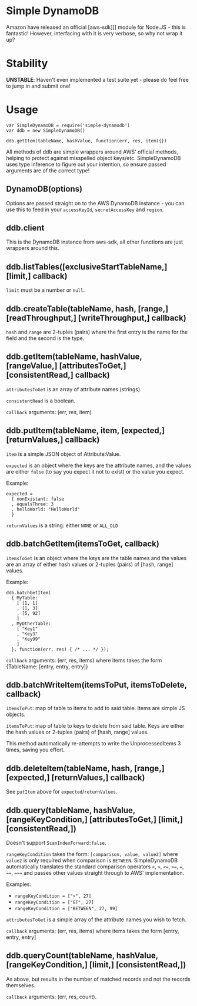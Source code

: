 Simple DynamoDB
===============

Amazon have released an official [aws-sdk][] module for Node.JS - this
is fantastic! However, interfacing with it is very verbose, so why not
wrap it up?

Stability
=========

**UNSTABLE**: Haven't even implemented a test suite yet - please do
feel free to jump in and submit one!

Usage
=====

```
var SimpleDynamoDB = require('simple-dynamodb')
var ddb = new SimpleDynamoDB()

ddb.getItem(tableName, hashValue, function(err, res, item){})
```

All methods of ddb are simple wrappers around AWS' official methods,
helping to protect against misspelled object keys/etc. SimpleDynamoDB
uses type inference to figure out your intention, so ensure passed
arguments are of the correct type!

DynamoDB(options)
-------------------

Options are passed straight on to the AWS DynamoDB instance - you can
use this to feed in your `accessKeyId`, `secretAccessKey` and `region`.

ddb.client
------------

This is the DynamoDB instance from aws-sdk, all other functions are
just wrappers around this.

ddb.listTables([exclusiveStartTableName,] [limit,] callback)
--------------------------------------------------------------

`limit` must be a number or `null`.

ddb.createTable(tableName, hash, [range,] [readThroughput,] [writeThroughput,] callback)
------------------------------------------------------------------------------------------

`hash` and `range` are 2-tuples (pairs) where the first entry is the
name for the field and the second is the type.

ddb.getItem(tableName, hashValue, [rangeValue,] [attributesToGet,] [consistentRead,] callback)
------------------------------------------------------------------------------------------------

`attributesToGet` is an array of attribute names (strings).

`consistentRead` is a boolean.

`callback` arguments: (err, res, item)

ddb.putItem(tableName, item, [expected,] [returnValues,] callback)
--------------------------------------------------------------------

`item` is a simple JSON object of Attribute:Value.

`expected` is an object where the keys are the attribute names, and the
values are either `false` (to say you expect it not to exist) or the
value you expect.

Example:

```
expected =
  { nonExistant: false
  , equalsThree: 3
  , helloWorld: "HelloWorld"
  }
```

`returnValues` is a string: either `NONE` or `ALL_OLD`

ddb.batchGetItem(itemsToGet, callback)
----------------------------------------

`itemsToGet` is an object where the keys are the table names and the
values are an array of either hash values or 2-tuples (pairs) of [hash,
range] values.

Example:

```
ddb.batchGetItem(
  { MyTable:
    [ [1, 1]
    , [1, 3]
    , [5, 92]
    ]
  , MyOtherTable:
    [ "Key1"
    , "Key3"
    , "Key99"
    ]
  }, function(err, res) { /* ... */ });
```

`callback` arguments: (err, res, items) where items takes the form
{TableName: [entry, entry, entry]}

ddb.batchWriteItem(itemsToPut, itemsToDelete, callback)
------------------------------------------

`itemsToPut`: map of table to items to add to said table. Items are
simple JS objects.

`itemsToPut`: map of table to keys to delete from said table. Keys are
either the hash values or 2-tuples (pairs) of [hash, range] values.

This method automatically re-attempts to write the UnprocessedItems 3
times, saving you effort.

ddb.deleteItem(tableName, hash, [range,] [expected,] [returnValues,] callback)
--------------------------------------------------------------------------------

See `putItem` above for `expected`/`returnValues`.

ddb.query(tableName, hashValue, [rangeKeyCondition,] [attributesToGet,] [limit,] [consistentRead,])
--------------------------------------------------------------------------------------------------------------------------

Doesn't support `ScanIndexForward:false`.

`rangeKeyCondition` takes the form: `[comparison, value, value2]` where
`value2` is only required when comparison is `BETWEEN`. SimpleDynamoDB
automatically translates the standard comparison operators `<`, `>`,
`<=`, `>=`, `=`, `==`, `===` and passes other values straight through
to AWS' implementation.

Examples:
 - `rangeKeyCondition = [">", 27]`
 - `rangeKeyCondition = ["GT", 27]`
 - `rangeKeyCondition = ["BETWEEN", 27, 99]`

`attributesToGet` is a simple array of the attribute names you wish to
fetch.

`callback` arguments: (err, res, items) where items takes the form
[entry, entry, entry]

ddb.queryCount(tableName, hashValue, [rangeKeyCondition,] [limit,] [consistentRead,])
------------------------------------------------------------------------------------------------------------
As above, but results in the number of matched records and not the
records themselves.

`callback` arguments: (err, res, count).
